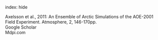 index: hide

<div class="Citation">

  <div class="Citation-body">
    <div class="Citation-text">Axelsson et al., 2011: An Ensemble of Arctic Simulations of the AOE-2001 Field Experiment. <span class="Article-journal">Atmosphere, </span><span class="Article-volume">2, </span>146-170pp.</div>
    <div class="Citation-links">
      <div class="CitationLink" data-href="https://scholar.google.com/scholar?q=An+Ensemble+of+Arctic+Simulations+of+the+AOE-2001+Field+Experiment">
        <div class="CitationLink-icon CitationLink-Scholar"></div>
        <div class="CitationLink-text">Google Scholar</div>
      </div>
      <div class="CitationLink" data-href="http://www.mdpi.com/2073-4433/2/2/146">
        <div class="CitationLink-icon CitationLink-Publisher"></div>
        <div class="CitationLink-text">Mdpi.com</div>
      </div>
    </div>
  </div>
</div>


<div class="Citation-copy">

</div>